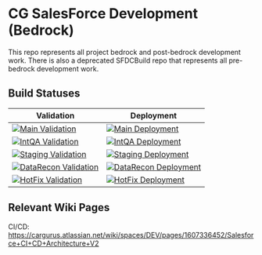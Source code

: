 # CG SalesForce Development (Bedrock)
This repo represents all project bedrock and post-bedrock development work. There is also a deprecated SFDCBuild repo that represents all pre-bedrock development work. 

## Build Statuses

| Validation  | Deployment |
| ------------- | ------------- |
| [![Main Validation](https://github.com/cargurus-ea/bedrock/actions/workflows/main_branch_validation.yml/badge.svg)](https://github.com/cargurus-ea/bedrock/actions/workflows/main_branch_validation.yml)  | [![Main Deployment](https://github.com/cargurus-ea/bedrock/actions/workflows/main_branch_deployment.yml/badge.svg)](https://github.com/cargurus-ea/bedrock/actions/workflows/main_branch_deployment.yml)  |
| [![IntQA Validation](https://github.com/cargurus-ea/bedrock/actions/workflows/intqa_branch_validation.yml/badge.svg)](https://github.com/cargurus-ea/bedrock/actions/workflows/intqa_branch_validation.yml)  | [![IntQA Deployment](https://github.com/cargurus-ea/bedrock/actions/workflows/intqa_branch_deployment.yml/badge.svg)](https://github.com/cargurus-ea/bedrock/actions/workflows/intqa_branch_deployment.yml)  |
| [![Staging Validation](https://github.com/cargurus-ea/bedrock/actions/workflows/staging_branch_validation.yml/badge.svg)](https://github.com/cargurus-ea/bedrock/actions/workflows/staging_branch_validation.yml) | [![Staging Deployment](https://github.com/cargurus-ea/bedrock/actions/workflows/staging_branch_deployment.yml/badge.svg)](https://github.com/cargurus-ea/bedrock/actions/workflows/staging_branch_deployment.yml) |
| [![DataRecon Validation](https://github.com/cargurus-ea/bedrock/actions/workflows/datarecon_branch_validation.yml/badge.svg)](https://github.com/cargurus-ea/bedrock/actions/workflows/datarecon_branch_validation.yml) | [![DataRecon Deployment](https://github.com/cargurus-ea/bedrock/actions/workflows/datarecon_branch_deployment.yml/badge.svg)](https://github.com/cargurus-ea/bedrock/actions/workflows/datarecon_branch_deployment.yml) | 
| [![HotFix Validation](https://github.com/cargurus-ea/bedrock/actions/workflows/hotfix_branch_validation.yml/badge.svg)](https://github.com/cargurus-ea/bedrock/actions/workflows/hotfix_branch_validation.yml)  | [![HotFix Deployment](https://github.com/cargurus-ea/bedrock/actions/workflows/hotfix_branch_deployment.yml/badge.svg)](https://github.com/cargurus-ea/bedrock/actions/workflows/hotfix_branch_deployment.yml) |



## Relevant Wiki Pages
CI/CD: https://cargurus.atlassian.net/wiki/spaces/DEV/pages/1607336452/Salesforce+CI+CD+Architecture+V2

